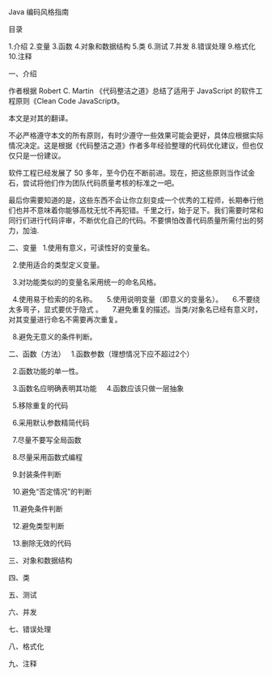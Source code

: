 Java 编码风格指南

目录

1.介绍
2.变量
3.函数
4.对象和数据结构
5.类
6.测试
7.并发
8.错误处理
9.格式化
10.注释

一、介绍

作者根据 Robert C. Martin 《代码整洁之道》总结了适用于 JavaScript 的软件工程原则《Clean Code JavaScript》。

本文是对其的翻译。

不必严格遵守本文的所有原则，有时少遵守一些效果可能会更好，具体应根据实际情况决定。这是根据《代码整洁之道》作者多年经验整理的代码优化建议，但也仅仅只是一份建议。

软件工程已经发展了 50 多年，至今仍在不断前进。现在，把这些原则当作试金石，尝试将他们作为团队代码质量考核的标准之一吧。

最后你需要知道的是，这些东西不会让你立刻变成一个优秀的工程师，长期奉行他们也并不意味着你能够高枕无忧不再犯错。千里之行，始于足下。我们需要时常和同行们进行代码评审，不断优化自己的代码。不要惧怕改善代码质量所需付出的努力，加油.

二、变量
   1.使用有意义，可读性好的变量名。
   
   2.使用适合的类型定义变量。
   
   3.对功能类似的的变量名采用统一的命名风格。
   
   4.使用易于检索的的名称。
   
   5.使用说明变量（即意义的变量名）。
   
   6.不要绕太多弯子，显式要优于隐式 。
  
   7.避免重复的描述。当类/对象名已经有意义时，对其变量进行命名不需要再次重复。
   
   8.避免无意义的条件判断。
   
   
二、函数（方法）
   1.函数参数（理想情况下应不超过2个）
   
   2.函数功能的单一性。
   
   3.函数名应明确表明其功能
   
   4.函数应该只做一层抽象
   
   5.移除重复的代码
   
   6.采用默认参数精简代码
   
   7.尽量不要写全局函数
   
   8.尽量采用函数式编程
   
   9.封装条件判断
   
   10.避免“否定情况”的判断
   
   11.避免条件判断
   
   12.避免类型判断
   
   13.删除无效的代码
   
 三、对象和数据结构
 
 四、类
 
 五、测试
 
 六、并发
 
 七、错误处理
 
 八、格式化
 
 九、注释
